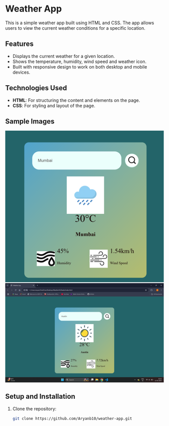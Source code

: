 # Weather App

This is a simple weather app built using HTML and CSS. The app allows users to view the current weather conditions for a specific location.

## Features

- Displays the current weather for a given location.
- Shows the temperature, humidity, wind speed and weather icon.
- Built with responsive design to work on both desktop and mobile devices.

## Technologies Used

- **HTML**: For structuring the content and elements on the page.
- **CSS**: For styling and layout of the page.

## Sample Images
![Screenshot_1](https://github.com/Aryanb10/Weather-web/blob/78346b4586ae49763aea1f6dc8220077fbaf21bd/Screenshot%202025-03-12%20045029.png)
![Screenshot_2](https://github.com/Aryanb10/Weather-web/blob/78346b4586ae49763aea1f6dc8220077fbaf21bd/Screenshot%202025-03-12%20045218.png)


## Setup and Installation

1. Clone the repository:

   ```bash
   git clone https://github.com/Aryanb10/weather-app.git
